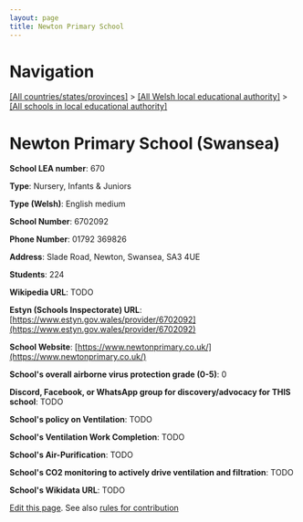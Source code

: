 ```yaml
---
layout: page
title: Newton Primary School
---
```

# Navigation

[[All countries/states/provinces]](../../..) > [[All Welsh local educational authority]](../..) > [[All schools in local educational authority]](..)

# Newton Primary School (Swansea)

**School LEA number**: 670

**Type**: Nursery, Infants & Juniors

**Type (Welsh)**: English medium

**School Number**: 6702092

**Phone Number**: 01792 369826

**Address**: Slade Road, Newton, Swansea, SA3 4UE

**Students**: 224

**Wikipedia URL**: TODO

**Estyn (Schools Inspectorate) URL**: [https://www.estyn.gov.wales/provider/6702092](https://www.estyn.gov.wales/provider/6702092)

**School Website**: [https://www.newtonprimary.co.uk/](https://www.newtonprimary.co.uk/)

**School's overall airborne virus protection grade (0-5)**: 0

**Discord, Facebook, or WhatsApp group for discovery/advocacy for THIS school**: TODO

**School's policy on Ventilation**: TODO

**School's Ventilation Work Completion**: TODO

**School's Air-Purification**: TODO

**School's CO2 monitoring to actively drive ventilation and filtration**: TODO

**School's Wikidata URL**: TODO




[Edit this page](https://github.com/VentilationProject/Wales/edit/prif/./Swansea/Newton_Primary_School.md). See also [rules for contribution](../../../contribution-rules/)